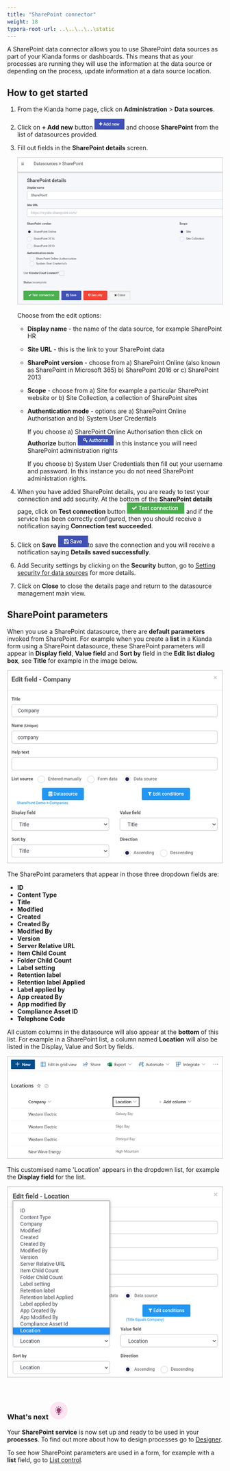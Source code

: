 ```yaml
---
title: "SharePoint connector"
weight: 18
typora-root-url: ..\..\..\..\static
---
```


A SharePoint data connector allows you to use SharePoint data sources as part of your Kianda forms or dashboards. This means that as your processes are running they will use the information at the data source or depending on the process, update information at a data source location. 



## How to get started

1. From the Kianda home page, click on **Administration** > **Data sources**.

2. Click on **+ Add new** button ![Add new data connector button](/images/addnew.png) and choose **SharePoint** from the list of datasources provided.

3. Fill out fields in the **SharePoint details** screen.

   ![Sharepoint datasources](/images/sharepoint-connector.jpg)

   Choose from the edit options:

   - **Display name** - the name of the data source, for example SharePoint HR

   - **Site URL** - this is the link to your SharePoint data 

   - **SharePoint version** - choose from a) SharePoint Online (also known as SharePoint in Microsoft 365) b) SharePoint 2016 or c) SharePoint 2013

   - **Scope** - choose from a) Site for example a particular SharePoint website or b) Site Collection, a collection of SharePoint sites

   - **Authentication mode** - options are a) SharePoint Online Authorisation and b) System User Credentials

     If you choose a) SharePoint Online Authorisation then click on **Authorize** button ![Authorize button](/images/authorize.png) in this instance you will need SharePoint administration rights

     If you choose b) System User Credentials then fill out your username and password. In this instance you do not need SharePoint administration rights.

4. When you have added SharePoint details, you are ready to test your connection and add security. At the bottom of the **SharePoint details** page, click on **Test connection** button ![Test connection for REST Service](/images/test-connection.jpg) and if the service has been correctly configured, then you should receive a notification saying **Connection test succeeded**.

5. Click on **Save** ![Save connection button](/images/save-connection.jpg)to save the connection and you will receive a notification saying **Details saved successfully**.

6. Add Security settings by clicking on the **Security** button, go to [Setting security for data sources](/platform/connectors/#setting-security-for-data-sources) for more details.

7. Click on **Close** to close the details page and return to the datasource management main view.

   

## SharePoint parameters

When you use a SharePoint datasource, there are **default parameters** invoked from SharePoint. For example when you create a **list** in a Kianda form using a SharePoint datasource, these SharePoint parameters will appear in **Display field**, **Value field** and **Sort by** field in the **Edit list dialog box**, see **Title** for example in the image below.

![SharePoint parameters](/images/edit-list-params.jpg)

The SharePoint parameters that appear in those three dropdown fields are:

- **ID**
- **Content Type**
- **Title**
- **Modified**
- **Created**
- **Created By**
- **Modified By**
- **Version**
- **Server Relative URL**
- **Item Child Count**
- **Folder Child Count**
- **Label setting**
- **Retention label**
- **Retention label Applied**
- **Label applied by**
- **App created By**
- **App modified By**
- **Compliance Asset ID**
- **Telephone Code**

All custom columns in the datasource will also appear at the **bottom** of this list. For example in a SharePoint list, a column named **Location** will also be listed in the Display, Value and Sort by fields.

![SharePoint list example](/images/sharepoint-list-field.jpg)

This customised name 'Location' appears in the dropdown list, for example the **Display field** for the list.

![Customised column name example in SharePoint](/images/location-sharepoint-field.jpg)

​     

### What's next  ![Idea icon](/images/18.png) ###

Your **SharePoint service** is now set up and ready to be used in your **processes**. To find out more about how to design processes go to [Designer](/platform/application-designer/designer/).

To see how SharePoint parameters are used in a form, for example with a **list** field, go to [List control](//platform/controls/input/list/#how-to-get-started). 